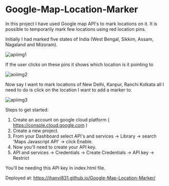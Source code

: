 # Google-Map-Location-Marker
In this project I have used Google map API's to mark locations on it. It is possible to temporarily mark few locations using red location pins.

Initially I had marked five states of India (West Bengal, Sikkim, Assam, Nagaland and Mizoram).


![apiimg1](https://user-images.githubusercontent.com/68302187/146675954-37a563e2-0dcb-4c09-9284-77b1fcb2da66.png)


If the user clicks on these pins it shows which location is it pointing to


![aoiimg2](https://user-images.githubusercontent.com/68302187/146676035-1d6c95d5-bd77-4f13-a42c-bbffe9ab6e30.png)


Now say I want to mark locations of New Delhi, Kanpur, Ranchi Kolkata all I need to do is click on the location I want to add a marker to.


![apiimg3](https://user-images.githubusercontent.com/68302187/146676045-9e5884e2-be61-4fa4-a819-a97cb13121af.png)


Steps to get started:
  1. Create an account on google cloud platform ( https://console.cloud.google.com )
  2. Create a new project.
  3. From your Dashboard select API's and services -> Library -> search 'Maps Javascript API' -> click Enable.
  4. Now you'll need to create your API key.
  5. API and services -> Credentials -> Create Credentials -> API key -> Restrict
 
 You'll be needing this API key in index.html file.
 
Deployed at: https://jhanvi831.github.io/Google-Map-Location-Marker/
